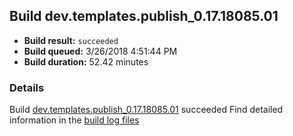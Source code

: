 ## Build dev.templates.publish_0.17.18085.01
- **Build result:** `succeeded`
- **Build queued:** 3/26/2018 4:51:44 PM
- **Build duration:** 52.42 minutes
### Details
Build [dev.templates.publish_0.17.18085.01](https://winappstudio.visualstudio.com/web/build.aspx?pcguid=a4ef43be-68ce-4195-a619-079b4d9834c2&builduri=vstfs%3a%2f%2f%2fBuild%2fBuild%2f25344) succeeded
Find detailed information in the [build log files](https://uwpctdiags.blob.core.windows.net/buildlogs/dev.templates.publish_0.17.18085.01_logs.zip)
